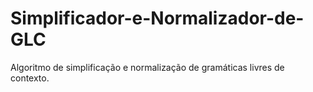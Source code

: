 # Simplificador-e-Normalizador-de-GLC
Algoritmo de simplificação e normalização de gramáticas livres de contexto.
